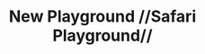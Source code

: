 ---
pid: pt299
title: New Playground //Safari Playground//
location_transcription: Penn Treaty Park
coordinates: "[-75.129034604168, 39.966266836971]"
zipcode: 
gen_neighborhood: 
neighborhood: 
outside_phl: 
age: '8'
age_range: 6-13
instagram: 
image_file_name: pt_299.jpg
proposal_transcription: 
topic: Unknown
topic_summary: '0'
type: Playground
keywords_other: 
credit: James
image_labels: 
twitter: 
facebook: 
permalink: "/monuments/pt299/"
layout: item-page
---